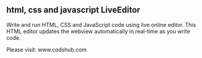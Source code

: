 <h2>html, css and javascript LiveEditor</h2>
<p>Write and run HTML, CSS and JavaScript code using live online editor. This HTML editor updates the webview automatically in real-time as you write code.</p>
Please visit: www.codshub.com
